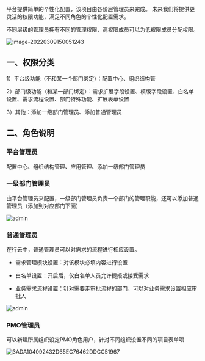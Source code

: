 
平台提供简单的个性化配置，该项目由各阶层管理员来完成。 未来我们将提供更灵活的权限功能，满足不同角色的个性化配置需求。

不同层级的管理员拥有不同的管理权限，高权限成员可以为低权限成员分配权限。

![image-20220309150051243](https://jdhelp.s3.cn-north-1.jdcloud-oss.com/admin.assets/image-20220309150051243.png)

## 一、权限分类

1）平台级功能（不和某一个部门绑定）：配置中心、组织结构管

2）部门级功能（和某一部门绑定）：需求扩展字段设置、模版字段设置、白名单设置、需求流程设置、部门特殊功能、扩展表单设置

3）其他：添加一级部门管理员、添加普通管理员



## 二、角色说明

### 平台管理员

配置中心、组织结构管理、应用管理、添加一级部门管理员

### 一级部门管理员

由平台管理员来配置，一级部门管理员负责一个部门的管理职能，还可以添加普通管理员（添加到对应部门下面）

![admin](https://jdhelp.s3.cn-north-1.jdcloud-oss.com/admin.assets/set2.png)

###

### 普通管理员

在行云中，普通管理员可以对需求的流程进行相应设置。

- 需求管理模块设置：对该模块必填内容进行设置

- 白名单设置：开启后，仅白名单人员允许提报或接受需求

- 业务需求流程设置：针对需要走审批流程的部门，可以对业务需求设置相应审批人

![admin](https://jdhelp.s3.cn-north-1.jdcloud-oss.com/admin.assets/set3.png)



### PMO管理员

可以新建所属组织设定PMO角色用户，针对不同组织设置不同的项目表单项

![3ADA104092432D65EC76462DDCC51967](https://jdhelp.s3.cn-north-1.jdcloud-oss.com/admin.assets/3ADA104092432D65EC76462DDCC51967.png)

